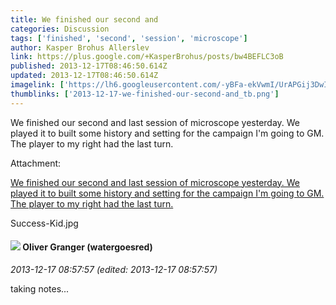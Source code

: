 ```yaml
---
title: We finished our second and
categories: Discussion
tags: ['finished', 'second', 'session', 'microscope']
author: Kasper Brohus Allerslev
link: https://plus.google.com/+KasperBrohus/posts/bw4BEFLC3oB
published: 2013-12-17T08:46:50.614Z
updated: 2013-12-17T08:46:50.614Z
imagelink: ['https://lh6.googleusercontent.com/-yBFa-ekVwmI/UrAPGij3DwI/AAAAAAAAC-g/zsuqMfXIGmc/w600-h600/Success-Kid.jpg']
thumblinks: ['2013-12-17-we-finished-our-second-and_tb.png']
---
```


We finished our second and last session of microscope yesterday. We played it to built some history and setting for the campaign I&#39;m going to GM. The player to my right had the last turn.


Attachment:

<a href='https://plus.google.com/photos/110937611143261107555/albums/5958278909917829681/5958278912042012418?sqi=100084733231320276299&sqsi=495ab0e7-7352-40c7-9718-677d19c9273e'>We finished our second and last session of microscope yesterday. We played it to built some history and setting for the campaign I'm going to GM. The player to my right had the last turn.</a>


Success-Kid.jpg
<div id='comment z12nhnmoyovpcxvak04ccboiarzdtj14dhs'>
  <h4><img src='{{site.baseurl}}//images/avatars/115998734960985532561_photo.jpg'> Oliver Granger (watergoesred)</h4>
      <p><cite>2013-12-17 08:57:57 (edited: 2013-12-17 08:57:57)</cite></p>
        <p>taking notes...</p>
</div>
        